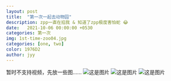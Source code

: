 ```yaml
---
layout: post
title:  "第一次一起去动物园"
description: zpp一直在掐我 & 知道了zpp极度害怕蛇 😂 
date:   2021-10-06 00:00:00 +0530
categories: 第一次
img: 1st-time-zoo04.jpg
categories: [one, two]
color: 1976D2
author: jyy
---
```

暂时不支持视频，先放一些图......
![这是图片](https://river-1253540008.cos.ap-guangzhou.myqcloud.com/cp100/1st-time-zoo01.jpg)
![这是图片](https://river-1253540008.cos.ap-guangzhou.myqcloud.com/cp100/1st-time-zoo02.jpg)
![这是图片](https://river-1253540008.cos.ap-guangzhou.myqcloud.com/cp100/1st-time-zoo03.jpg)